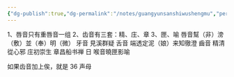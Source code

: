 ```yaml
---
{"dg-publish":true,"dg-permalink":"/notes/guangyunsanshiwushengmu","permalink":"/notes/guangyunsanshiwushengmu/","created":"2024-11-30T20:44:29.698+08:00","updated":"2025-03-02T19:45:32.674+08:00"}
---
```


1、唇音只有重唇音一组
2、齿音有三套：精、庄、章
3、匣、喻
唇音幫（非）滂（敷）並（奉）明（微）
牙音 見溪群疑
舌音 端透定泥（娘）来知徹澄
齒音
精清從心邪
庄初崇生
章昌船书禅 日
喉音曉匣影喻

如果齿音加上俟，就是 36 声母